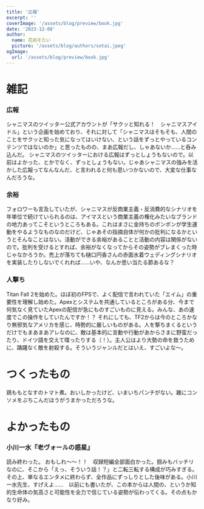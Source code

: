```yaml
---
title: '広報'
excerpt: ''
coverImage: '/assets/blog/preview/book.jpg'
date: '2023-12-08'
author:
  name: 花初そたい
  picture: '/assets/blog/authors/sotai.jpeg'
ogImage:
  url: '/assets/blog/preview/book.jpg'
---
```

# 雑記
### 広報
シャニマスのツイッター公式アカウントが「サクッと知れる！　シャニマスアイドル」という企画を始めており、それに対して「シャニマスはそもそも、人間のことをサクッと知った気になってはいけない、という話をずっとやっているコンテンツではないのか」と思ったものの、まあ広報だし、しゃあないか……と呑み込んだ。
シャニマスのツイッターにおける広報はずっとしょうもないので。以前はよかった、とかでなく、ずっとしょうもない。じゃあシャニマスの強みを活かした広報ってなんなんだ、と言われると何も思いつかないので、大変な仕事なんだろうな。

### 余裕
フォロワーも言及していたが、シャニマスが反商業主義・反消費的なシナリオを年単位で続けていられるのは、アイマスという商業主義の権化みたいなブランドの地力あってこそというところもある。これはまさに金持ちのボンボンが学生運動をやるようなものなのだけど、じゃあその指摘自体が何かの批判になるかというとそんなことはない。活動ができる余裕があることと活動の内容は関係がないので。批判を受けるとすれば、余裕がなくなってからその姿勢がブレまくった時じゃなかろうか。売上が落ちても樋口円香さんの赤面水着ウェディングシナリオを実装したりしないでくれれば……いや、なんか思い当たる節あるな？

### 人撃ち
Titan Fall 2を始めた。ほぼ初のFPSで、よく配信で言われていた「エイム」の重要性を理解し始めた。Apexとシステムを共通しているところがある分、今まで何気なく見ていたApexの配信が急にものすごいものに見える。みんな、あの速度でこの操作をしていたんですか！？
それにしても、TF2からは今のところかなり無邪気なアメリカを感じ、時勢的に厳しいものがある。人を撃ちまくるというだけでもまあまあアレなのに、敵は基本的に言動や行動があからさまに野蛮だったり、ドイツ語を交えて喋ったりする（！）。主人公はより大勢の命を救うために、躊躇なく敵を射殺する。そういうジャンルだとはいえ、すごいよな～。

# つくったもの
鶏ももとなすのトマト煮。おいしかったけど、いまいちパンチがない。雑にコンソメをぶちこんだほうがうまかっただろうな。

# よかったもの
### 小川一水『老ヴォールの惑星』
読み終わった。
おもしれ～～！！　収録短編全部面白かった。掴みもバッチリなのに、そこから「えっ、そういう話！？」と二転三転する構成が巧みすぎる。その上、単なるエンタメに終わらず、全作品にずっしりとした後味がある。小川一水先生、すげえよ……　以前にも書いたが、この本からは人間の、というか知的生命体の気高さと可能性を全力で信じている姿勢が伝わってくる。その点もかなり好み。